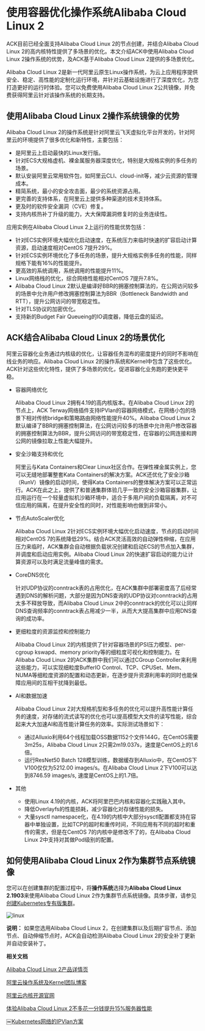 # 使用容器优化操作系统Alibaba Cloud Linux 2

ACK目前已经全面支持Alibaba Cloud Linux 2的节点创建，并结合Alibaba Cloud Linux 2的高内核特性提供了多场景的优化。本文介绍ACK中使用Alibaba Cloud Linux 2操作系统的优势，及ACK基于Alibaba Cloud Linux 2提供的多场景优化。

Alibaba Cloud Linux 2是新一代阿里云原生Linux操作系统，为云上应用程序提供安全、稳定、高性能的定制化运行环境，并针对云基础设施进行了深度优化，为您打造更好的运行时体验。您可以免费使用Alibaba Cloud Linux 2公共镜像，并免费获得阿里云针对该操作系统的长期支持。

## 使用Alibaba Cloud Linux 2操作系统镜像的优势

Alibaba Cloud Linux 2的操作系统是针对阿里云飞天虚拟化平台开发的，针对阿里云的环境提供了很多优化和新特性，主要包括：

-   是阿里云上启动最快的Linux发行版。
-   针对ECS大规格虚机、裸金属服务器深度优化，特别是大规格实例的多任务的场景。
-   默认安装阿里云常用软件包，如阿里云CLI、cloud-init等，减少云资源的管理成本。
-   精简系统，最小的安全攻击面，最少的系统资源占用。
-   更完善的支持体系，在阿里云上提供多种渠道的技术支持体系。
-   更及时的软件安全漏洞（CVE）修复。
-   支持内核热补丁升级的能力，大大保障漏洞修复时的业务连续性。

应用实例在Alibaba Cloud Linux 2上运行的性能优势包括：

-   针对ECS实例环境大幅优化启动速度，在系统压力来临时快速的扩容启动计算资源，启动速度相对CentOS 7提升29%。
-   针对ECS实例环境优化了多任务的场景，提升大规格实例多任务的性能，同样规格下能有16%的性能提升。
-   更高效的系统调用，系统调用的性能提升11%。
-   Linux网络栈的优化，综合网络性能相对CentOS 7提升7.8%。
-   Alibaba Cloud Linux 2默认是编译好BBR的拥塞控制算法的，在公网访问较多的场景中允许用户修改拥塞控制算法为BBR（Bottleneck Bandwidth and RTT），提升公网访问的带宽稳定性。
-   针对TLS协议的加密优化。
-   支持新的Budget Fair Queueing的IO调度器，降低云盘的延迟。

## ACK结合Alibaba Cloud Linux 2的场景优化

阿里云容器化业务通过内核级的优化，让容器任务混布的密度提升的同时不影响在线业务的响应。Alibaba Cloud Linux 2的操作系统和Kernel中包含了这些优化。ACK针对这些优化特性，提供了多场景的优化，促进容器化业务跑的更快更平稳。

-   容器网络优化

    Alibaba Cloud Linux 2拥有4.19的高内核版本。在Alibaba Cloud Linux 2的节点上，ACK Terway网络插件支持IPVlan的容器网络模式，在网络小包的场景下相对传统bridge和策略路由网络性能提升40%。Alibaba Cloud Linux 2默认编译了BBR的拥塞控制算法，在公网访问较多的场景中允许用户修改容器的拥塞控制算法为BBR，提升公网访问的带宽稳定性，在容器的公网连接和跨公网的镜像拉取上性能大幅提升。

-   安全沙箱支持和优化

    阿里云与Kata Containers和Clear Linux社区合作。在弹性裸金属实例上，您可以无缝地部署整套Kata Containers的解决方案。ACK还优化了安全沙箱（RunV）镜像的启动时间，使得Kata Containers的整体解决方案可以正常运行。ACK在此之上，提供了和普通集群体验几乎一致的安全沙箱容器集群，让应用运行在一个轻量虚拟机沙箱环境中，适合于多用户间的负载隔离，对不可信应用的隔离，在提升安全性的同时，对性能影响也做到非常小。

-   节点AutoScaler优化

    Alibaba Cloud Linux 2针对ECS实例环境大幅优化启动速度，节点的启动时间相对CentOS 7的系统降低29%。结合ACK灵活高效的自动弹性伸缩，在应用压力来临时，ACK集群会自动根据负载状况创建和启动ECS的节点加入集群，并调度和启动应用实例。Alibaba Cloud Linux 2的快速扩容启动的能力让计算资源可以及时满足流量峰值的需求。

-   CoreDNS优化

    针对UDP协议的conntrack表的占用优化，在ACK集群中部署密度高了后经常遇到DNS的解析问题，大部分是因为DNS查询的UDP协议对conntrack的占用太多不释放导致，而Alibaba Cloud Linux 2中的conntrack的优化可以让同样DNS查询频率的conntrack表占用减少一半，从而大大提高集群中应用DNS查询的成功率。

-   更细粒度的资源监控和控制能力

    Alibaba Cloud Linux 2的内核提供了针对容器场景的PSI压力模型、per-cgroup kswapd、memory priority等的细粒度可视化和控制能力。在Alibaba Cloud Linux 2的ACK集群中我们可以通过CGroup Controller来利用这些能力，可以实现细粒度BufferIO Control、TCP、CPUSet、Mem、NUMA等细粒度资源的配置和动态更新，在逐步提升资源利用率的同时也能保障应用间的互相干扰降到最低。

-   AI和数据加速

    Alibaba Cloud Linux 2对大规格机型和多任务的优化可以提升高性能计算任务的速度，对存储的流式读写的优化也可以提高模型大文件的读写性能，综合起来大大加速AI和高性能计算任务的效率。实际测试场景如下：

    -   通过Alluxio利用64个线程加载OSS数据1152个文件144G，在CentOS需要3m25s，Alibaba Cloud Linux 2只需2m19.037s，速度是CentOS上的1.6倍。
    -   运行ResNet50 Batch 128模型训练，数据缓存到Alluxio中，在CentOS下V100仅仅为5212.00 images/s。在Alibaba Cloud Linux 2下V100可以达到8746.59 images/s, 速度是CentOS上的1.7倍。
-   其他
    -   使用Linux 4.19的内核，ACK将阿里巴巴内核和容器化实践融入其中。
    -   降低Overlayfs的性能损耗，减少容器化对存储性能的损失。
    -   大量sysctl namespace化，在4.19的内核中大部分sysctl配置都支持在容器中单独设置，比如TCP的超时和重传时间，不同应用有不同的超时和重传的需求，但是在CentOS 7的内核中是修改不了的，在Alibaba Cloud Linux 2中支持对其做Pod级别的配置。

## 如何使用Alibaba Cloud Linux 2作为集群节点系统镜像

您可以在创建集群的配置过程中，将**操作系统**选择为**Alibaba Cloud Linux 2.1903**来使用Alibaba Cloud Linux 2作为集群节点系统镜像。具体步骤，请参见[创建Kubernetes专有版集群](/cn.zh-CN/Kubernetes集群用户指南/集群管理/创建集群/创建Kubernetes专有版集群.md)。

![linux](https://static-aliyun-doc.oss-cn-hangzhou.aliyuncs.com/assets/img/zh-CN/6647452061/p96758.png)

**说明：** 如果您选用Alibaba Cloud Linux 2，在创建集群以及后期扩容节点、添加节点、自动伸缩节点时，ACK会自动检测Alibaba Cloud Linux 2的安全补丁更新并自动安装补丁。

**相关文档**  


[Alibaba Cloud Linux 2产品详情页](https://www.aliyun.com/product/alinux)

[阿里云操作系统及Kernel团队博客](https://kernel.taobao.org/)

[阿里云内核开源官网](https://alibaba.github.io/cloud-kernel/)

[体验Alibaba Cloud Linux 2不多花一分钱提升15%服务器性能](https://yq.aliyun.com/articles/701433)

[￼Kubernetes网络的IPVlan方案](https://kernel.taobao.org/2019/11/ipvlan-for-kubernete-net/)

